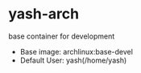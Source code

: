 # yash-arch

base container for development

- Base image: archlinux:base-devel
- Default User: yash(/home/yash)

